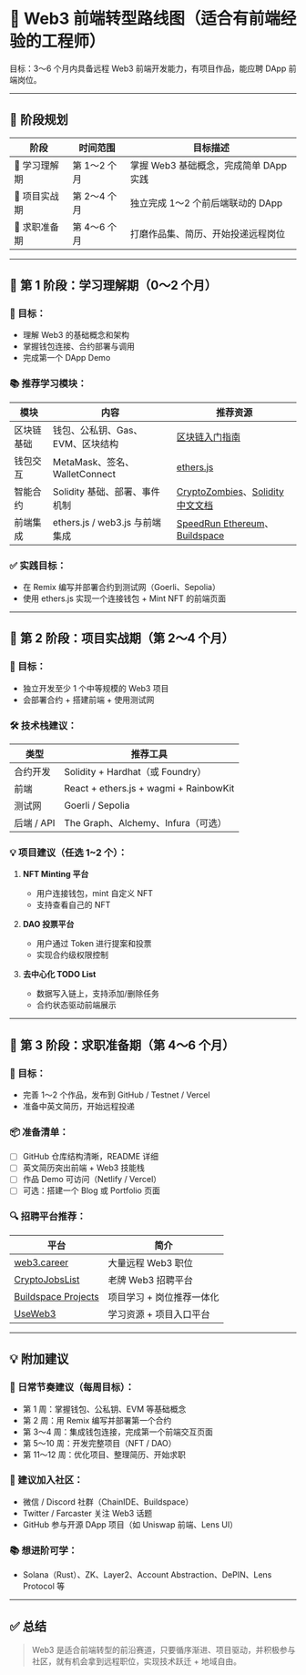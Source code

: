# 🧭 Web3 前端转型路线图（适合有前端经验的工程师）

目标：3～6 个月内具备远程 Web3 前端开发能力，有项目作品，能应聘 DApp 前端岗位。

---

## 📅 阶段规划

| 阶段         | 时间范围     | 目标描述 |
|--------------|--------------|-----------|
| 📘 学习理解期 | 第 1～2 个月 | 掌握 Web3 基础概念，完成简单 DApp 实践 |
| 🧪 项目实战期 | 第 2～4 个月 | 独立完成 1～2 个前后端联动的 DApp |
| 💼 求职准备期 | 第 4～6 个月 | 打磨作品集、简历、开始投递远程岗位 |

---

## 📘 第 1 阶段：学习理解期（0～2 个月）

### 🎯 目标：

- 理解 Web3 的基础概念和架构
- 掌握钱包连接、合约部署与调用
- 完成第一个 DApp Demo

### 📚 推荐学习模块：

| 模块 | 内容 | 推荐资源 |
|------|------|----------|
| 区块链基础 | 钱包、公私钥、Gas、EVM、区块结构 | [区块链入门指南]([https://guide.pseudoyu.com/zh](https://guide.pseudoyu.com/zh/)/) |
| 钱包交互 | MetaMask、签名、WalletConnect | [ethers.js](https://docs.ethers.org/) |
| 智能合约 | Solidity 基础、部署、事件机制 | [CryptoZombies](https://cryptozombies.io/)、[Solidity 中文文档](https://learnblockchain.cn/docs/solidity/) |
| 前端集成 | ethers.js / web3.js 与前端集成 | [SpeedRun Ethereum](https://speedrunethereum.com/)、[Buildspace](https://buildspace.so/) |

### ✅ 实践目标：

- 在 Remix 编写并部署合约到测试网（Goerli、Sepolia）
- 使用 ethers.js 实现一个连接钱包 + Mint NFT 的前端页面

---

## 🧪 第 2 阶段：项目实战期（第 2～4 个月）

### 🎯 目标：

- 独立开发至少 1 个中等规模的 Web3 项目
- 会部署合约 + 搭建前端 + 使用测试网

### 🛠️ 技术栈建议：

| 类型 | 推荐工具 |
|------|-----------|
| 合约开发 | Solidity + Hardhat（或 Foundry） |
| 前端 | React + ethers.js + wagmi + RainbowKit |
| 测试网 | Goerli / Sepolia |
| 后端 / API | The Graph、Alchemy、Infura（可选） |

### 💡 项目建议（任选 1~2 个）：

1. **NFT Minting 平台**
   - 用户连接钱包，mint 自定义 NFT
   - 支持查看自己的 NFT

2. **DAO 投票平台**
   - 用户通过 Token 进行提案和投票
   - 实现合约级权限控制

3. **去中心化 TODO List**
   - 数据写入链上，支持添加/删除任务
   - 合约状态驱动前端展示

---

## 💼 第 3 阶段：求职准备期（第 4～6 个月）

### 🎯 目标：

- 完善 1～2 个作品，发布到 GitHub / Testnet / Vercel
- 准备中英文简历，开始远程投递

### 📦 准备清单：

- [ ] GitHub 仓库结构清晰，README 详细
- [ ] 英文简历突出前端 + Web3 技能栈
- [ ] 作品 Demo 可访问（Netlify / Vercel）
- [ ] 可选：搭建一个 Blog 或 Portfolio 页面

### 🔍 招聘平台推荐：

| 平台 | 简介 |
|------|------|
| [web3.career](https://web3.career) | 大量远程 Web3 职位 |
| [CryptoJobsList](https://cryptojobslist.com) | 老牌 Web3 招聘平台 |
| [Buildspace Projects](https://buildspace.so/) | 项目学习 + 岗位推荐一体化 |
| [UseWeb3](https://www.useweb3.xyz/) | 学习资源 + 项目入口平台 |

---

## 💡 附加建议

### 🎯 日常节奏建议（每周目标）：

- 第 1 周：掌握钱包、公私钥、EVM 等基础概念
- 第 2 周：用 Remix 编写并部署第一个合约
- 第 3～4 周：集成钱包连接，完成第一个前端交互页面
- 第 5～10 周：开发完整项目（NFT / DAO）
- 第 11～12 周：优化项目、整理简历、开始求职

### 👥 建议加入社区：

- 微信 / Discord 社群（ChainIDE、Buildspace）
- Twitter / Farcaster 关注 Web3 话题
- GitHub 参与开源 DApp 项目（如 Uniswap 前端、Lens UI）

### 📚 想进阶可学：

- Solana（Rust）、ZK、Layer2、Account Abstraction、DePIN、Lens Protocol 等

---

## ✅ 总结

> Web3 是适合前端转型的前沿赛道，只要循序渐进、项目驱动，并积极参与社区，就有机会拿到远程职位，实现技术跃迁 + 地域自由。

